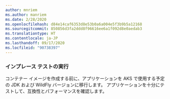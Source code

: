 ```yaml
---
author: mnriem
ms.author: manriem
ms.date: 2/28/2020
ms.openlocfilehash: d84e14caf6353d8e53b0a6a004e5f3b9b5a12168
ms.sourcegitcommit: 850856d3fa2ddd8f96616ee6a1f092d8e0aedab3
ms.translationtype: HT
ms.contentlocale: ja-JP
ms.lasthandoff: 09/17/2020
ms.locfileid: "90738397"
---
```

### <a name="perform-in-place-testing"></a>インプレース テストの実行

コンテナー イメージを作成する前に、アプリケーションを AKS で使用する予定の JDK および WildFly バージョンに移行します。 アプリケーションを十分にテストして、互換性とパフォーマンスを確認します。
